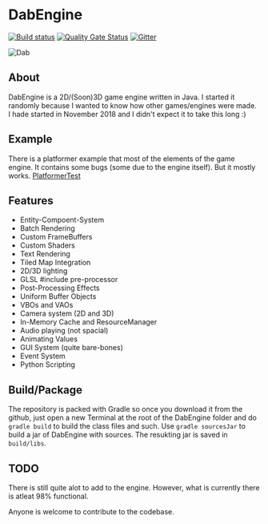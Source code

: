 # DabEngine
[![Build status](https://ci.appveyor.com/api/projects/status/dyfe4xca9bxak6bg?svg=true)](https://ci.appveyor.com/project/LEMEMETEAM/dabengine)
[![Quality Gate Status](https://sonarcloud.io/api/project_badges/measure?project=LEMEMETEAM_DabEngine&metric=alert_status)](https://sonarcloud.io/dashboard?id=LEMEMETEAM_DabEngine)
[![Gitter](https://badges.gitter.im/DabEngine/community.svg)](https://gitter.im/DabEngine/community?utm_source=badge&utm_medium=badge&utm_campaign=pr-badge)

![Dab](https://thumbs.dreamstime.com/t/dabbing-person-making-dab-black-glyph-icon-symbol-113558248.jpg)

## About
DabEngine is a 2D/(Soon)3D game engine written in Java. I started it randomly because I wanted to know how other games/engines were made. I hade started in November 2018 and I didn't expect it to take this long :)

## Example
There is a platformer example that most of the elements of the game engine. It contains some bugs (some due to the engine itself). But it mostly works.
[PlatformerTest](https://github.com/LEMEMETEAM/PlatformerTest)

## Features
- Entity-Compoent-System
- Batch Rendering
- Custom FrameBuffers
- Custom Shaders
- Text Rendering
- Tiled Map Integration
- 2D/3D lighting
- GLSL #include pre-processor
- Post-Processing Effects
- Uniform Buffer Objects
- VBOs and VAOs
- Camera system (2D and 3D)
- In-Memory Cache and ResourceManager
- Audio playing (not spacial)
- Animating Values
- GUI System (quite bare-bones)
- Event System
- Python Scripting

## Build/Package
The repository is packed with Gradle so once you download it from the github, just open a new Terminal at the root of the DabEngine folder and do `gradle build` to build the class files and such.
Use `gradle sourcesJar` to build a jar of DabEngine with sources. The resukting jar is saved in `build/libs`.

## TODO
There is still quite alot to add to the engine.
However, what is currently there is atleat 98% functional.

Anyone is welcome to contribute to the codebase.
